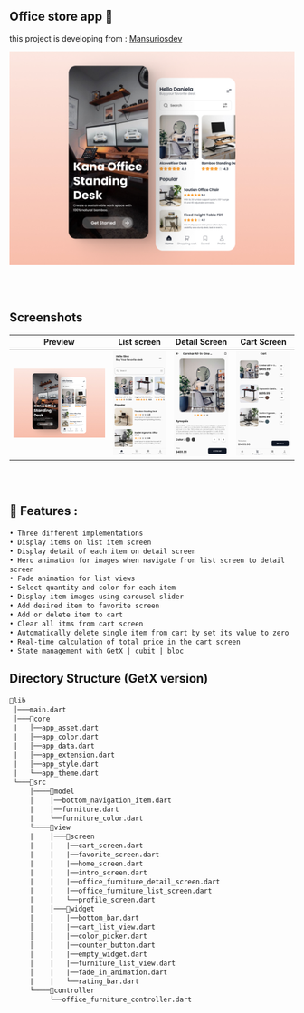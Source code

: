 ## Office store app 🏢




this project is developing from :  [Mansuriosdev](https://github.com/Mansurisodev)

![](https://github.com/Mansurisodev/office_store_getX/blob/origin/screenshots/office_furniture_store_app.jpg?raw=true)


  <br/>



 <br/>

## Screenshots

Preview                    |   List screen             |   Detail Screen           |  Cart Screen
:-------------------------:|:-------------------------:|:-------------------------:|:-------------------------:
![](https://github.com/Mansurisodev/office_store_getX/blob/origin/screenshots/office_furniture_store_app.jpg?raw=true)|![](https://github.com/Mansurisodev/office_store_getX/blob/origin/screenshots/office_furniture_list_screen.png?raw=true)|![](https://github.com/Mansurisodev/office_store_getX/blob/origin/screenshots/office_furniture_detail_screen.png?raw=true)|![](https://github.com/Mansurisodev/office_store_getX/blob/origin/screenshots/cart_screen.png?raw=true)


  <br/>


  <br/>

## 🚀 Features :
```
• Three different implementations
• Display items on list item screen
• Display detail of each item on detail screen
• Hero animation for images when navigate fron list screen to detail screen
• Fade animation for list views
• Select quantity and color for each item
• Display item images using carousel slider
• Add desired item to favorite screen
• Add or delete item to cart
• Clear all itms from cart screen
• Automatically delete single item from cart by set its value to zero
• Real-time calculation of total price in the cart screen
• State management with GetX | cubit | bloc
```


## Directory Structure (GetX version)
```
📂lib
 │───main.dart  
 │───📂core  
 |   │──app_asset.dart
 |   │──app_color.dart
 |   │──app_data.dart
 |   │──app_extension.dart
 |   │──app_style.dart
 |   └──app_theme.dart
 └───📂src
     │────📂model
     │    │──bottom_navigation_item.dart
     |    │──furniture.dart
     |    └──furniture_color.dart
     └────📂view
     |    │───📂screen
     |    |   |──cart_screen.dart
     |    |   |──favorite_screen.dart
     |    |   |──home_screen.dart
     |    |   |──intro_screen.dart
     |    |   |──office_furniture_detail_screen.dart
     |    |   |──office_furniture_list_screen.dart
     |    |   └──profile_screen.dart
     |    │───📂widget
     |    |   |──bottom_bar.dart
     │    |   |──cart_list_view.dart
     │    |   |──color_picker.dart
     │    |   |──counter_button.dart
     │    |   |──empty_widget.dart
     │    |   |──furniture_list_view.dart
     │    |   |──fade_in_animation.dart
     |    |   └──rating_bar.dart
     └────📂controller
          └──office_furniture_controller.dart
```

  <br/>

